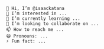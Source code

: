     👋 Hi, I’m @isaackatana
    👀 I’m interested in ...
    🌱 I’m currently learning ...
    💞️ I’m looking to collaborate on ...
    📫 How to reach me ...
    😄 Pronouns: ...
    ⚡ Fun fact: ...